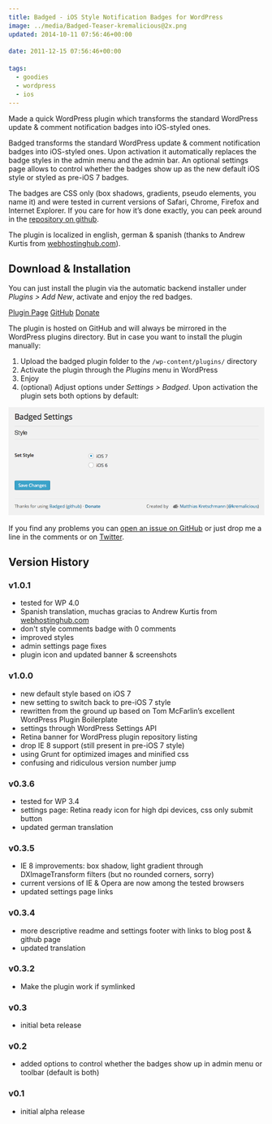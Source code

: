```yaml
---
title: Badged - iOS Style Notification Badges for WordPress
image: ../media/Badged-Teaser-kremalicious@2x.png
updated: 2014-10-11 07:56:46+00:00

date: 2011-12-15 07:56:46+00:00

tags:
  - goodies
  - wordpress
  - ios
---
```


Made a quick WordPress plugin which transforms the standard WordPress update & comment notification badges into iOS-styled ones.

Badged transforms the standard WordPress update & comment notification badges into iOS-styled ones. Upon activation it automatically replaces the badge styles in the admin menu and the admin bar. An optional settings page allows to control whether the badges show up as the new default iOS style or styled as pre-iOS 7 badges.

The badges are CSS only (box shadows, gradients, pseudo elements, you name it) and were tested in current versions of Safari, Chrome, Firefox and Internet Explorer. If you care for how it’s done exactly, you can peek around in the [repository on github](https://github.com/kremalicious/Badged/).

The plugin is localized in english, german & spanish (thanks to Andrew Kurtis from [webhostinghub.com](http://www.webhostinghub.com)).

## Download & Installation

You can just install the plugin via the automatic backend installer under _Plugins > Add New_, activate and enjoy the red badges.

<p class="content-download">
<a href="http://wordpress.org/extend/plugins/badged" class="btn btn-primary icon-wordpress">Plugin Page</a> <a class="btn btn-primary icon-github" href="https://github.com/kremalicious/Badged">GitHub</a> <a href="http://krlc.us/givecoffee" class="icon-heart btn">Donate</a>
</p>

The plugin is hosted on GitHub and will always be mirrored in the WordPress plugins directory. But in case you want to install the plugin manually:

1. Upload the badged plugin folder to the `/wp-content/plugins/` directory
2. Activate the plugin through the _Plugins_ menu in WordPress
3. Enjoy
4. (optional) Adjust options under _Settings > Badged_. Upon activation the plugin sets both options by default:

![Badged settings](../media/badged-settings.png)

If you find any problems you can [open an issue on GitHub](https://github.com/kremalicious/Badged/issues) or just drop me a line in the comments or on [Twitter](http://twitter.com/kremalicious).

## Version History

### v1.0.1

- tested for WP 4.0
- Spanish translation, muchas gracias to Andrew Kurtis from [webhostinghub.com](http://www.webhostinghub.com)
- don't style comments badge with 0 comments
- improved styles
- admin settings page fixes
- plugin icon and updated banner & screenshots

### v1.0.0

- new default style based on iOS 7
- new setting to switch back to pre-iOS 7 style
- rewritten from the ground up based on Tom McFarlin’s excellent WordPress Plugin Boilerplate
- settings through WordPress Settings API
- Retina banner for WordPress plugin repository listing
- drop IE 8 support (still present in pre-iOS 7 style)
- using Grunt for optimized images and minified css
- confusing and ridiculous version number jump

### v0.3.6

- tested for WP 3.4
- settings page: Retina ready icon for high dpi devices, css only submit button
- updated german translation

### v0.3.5

- IE 8 improvements: box shadow, light gradient through DXImageTransform filters (but no rounded corners, sorry)
- current versions of IE & Opera are now among the tested browsers
- updated settings page links

### v0.3.4

- more descriptive readme and settings footer with links to blog post & github page
- updated translation

### v0.3.2

- Make the plugin work if symlinked

### v0.3

- initial beta release

### v0.2

- added options to control whether the badges show up in admin menu or toolbar (default is both)

### v0.1

- initial alpha release

